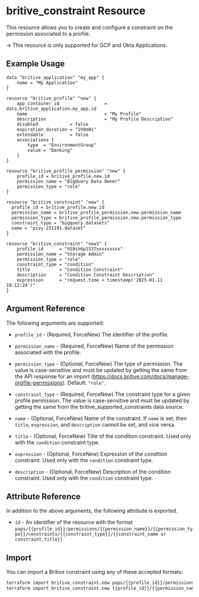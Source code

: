 # britive_constraint Resource

This resource allows you to create and configure a constraint on the permission associated to a profile.

-> This resource is only supported for GCP and Okta Applications.

## Example Usage

```hcl
data "britive_application" "my_app" {
    name = "My Application"
}

resource "britive_profile" "new" {
    app_container_id                 = data.britive_application.my_app.id
    name                             = "My Profile"
    description                      = "My Profile Description"
    disabled            = false
    expiration_duration = "1h0m0s"
    extendable          = false
    associations {
        type  = "EnvironmentGroup"
        value = "Banking"
    }
}

resource "britive_profile_permission" "new" {
    profile_id = britive_profile.new.id
    permission_name = "BigQuery Data Owner"
    permission_type = "role"
}

resource "britive_constraint" "new" {
  profile_id = britive_profile.new.id
  permission_name = britive_profile_permission.new.permission_name
  permission_type = britive_profile_permission.new.permission_type
  constraint_type = "bigquery.datasets"
  name = "pivy-231191.dataset"
}

resource "britive_constraint" "new1" {
    profile_id      = "h59ih6p1537xxxxxxxxx"
    permission_name = "Storage Admin"
    permission_type = "role"
    constraint_type = "condition"
    title           = "Condition Constraint"
    description     = "Condition Constraint Description"
    expression      = "request.time < timestamp('2025-01-11 19:12:24')"
}
```

## Argument Reference

The following arguments are supported:

* `profile_id` - (Required, ForceNew) The identifier of the profile.

* `permission_name` - (Required, ForceNew) Name of the permission associated with the profile.

* `permission_type` - (Optional, ForceNew) The type of permission. The value is case-sensitive and must be updated by getting the same from the API response for an import (https://docs.britive.com/docs/manage-profile-permissions). Default: `"role"`.

* `constraint_type` - (Required, ForceNew) The constraint type for a given profile permission. The value is case-sensitive and must be updated by getting the same from the britive_supported_constraints data source.

* `name` - (Optional, ForceNew) Name of the constraint. If `name` is set, then `title`, `expression`, and `description` cannot be set, and vice versa.

* `title` - (Optional, ForceNew) Title of the condition constraint. Used only with the `condition` constraint type.

* `expression` - (Optional, ForceNew) Expression of the condition constraint. Used only with the `condition` constraint type.

* `description` - (Optional, ForceNew) Description of the condition constraint. Used only with the `condition` constraint type.

## Attribute Reference

In addition to the above arguments, the following attribute is exported.

* `id` - An identifier of the resource with the format `paps/{{profile_id}}/permissions/{{permission_name}}/{{permission_type}}/constraints/{{constraint_type}}/{{constraint_name or constraint_title}}`

## Import

You can import a Britive constraint using any of these accepted formats:

```sh
terraform import britive_constraint.new paps/{{profile_id}}/permissions/{{permission_name}}/{{permission_type}}/constraints/{{constraint_type}}/{{constraint_name or constraint_title}}
terraform import britive_constraint.new {{profile_id}}/{{permission_name}}/{{permission_type}}/{{constraint_type}}/{{constraint_name or constraint_title}}
```
